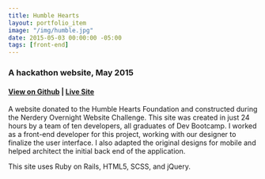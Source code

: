 ```yaml
---
title: Humble Hearts
layout: portfolio_item
image: "/img/humble.jpg"
date: 2015-05-03 00:00:00 -05:00
tags: [front-end]
---
```


### A hackathon website, May 2015
#### [View on Github](https://github.com/wiliajc87/humblehearts/tree/development) | [Live Site](http://www.humbleheartsfoundation.org/)

<p>A website donated to the Humble Hearts Foundation and constructed during the Nerdery Overnight Website Challenge. This site was created in just 24 hours by a team of ten developers, all graduates of Dev Bootcamp. I worked as a front-end developer for this project, working with our designer to finalize the user interface. I also adapted the original designs for mobile and helped architect the initial back end of the application.</p>
<p>This site uses Ruby on Rails, HTML5, SCSS, and jQuery.</p>
